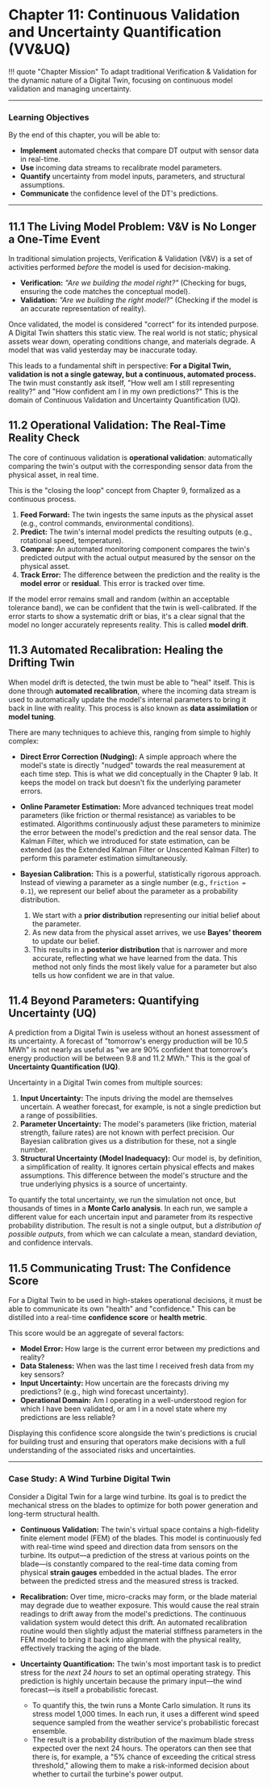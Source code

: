 # Chapter 11: Continuous Validation and Uncertainty Quantification (VV&UQ)

!!! quote "Chapter Mission"
    To adapt traditional Verification & Validation for the dynamic nature of a Digital Twin, focusing on continuous model validation and managing uncertainty.

---

### Learning Objectives

By the end of this chapter, you will be able to:

*   **Implement** automated checks that compare DT output with sensor data in real-time.
*   **Use** incoming data streams to recalibrate model parameters.
*   **Quantify** uncertainty from model inputs, parameters, and structural assumptions.
*   **Communicate** the confidence level of the DT's predictions.

---

## 11.1 The Living Model Problem: V&V is No Longer a One-Time Event

In traditional simulation projects, Verification & Validation (V&V) is a set of activities performed *before* the model is used for decision-making.
*   **Verification:** *"Are we building the model right?"* (Checking for bugs, ensuring the code matches the conceptual model).
*   **Validation:** *"Are we building the right model?"* (Checking if the model is an accurate representation of reality).

Once validated, the model is considered "correct" for its intended purpose. A Digital Twin shatters this static view. The real world is not static; physical assets wear down, operating conditions change, and materials degrade. A model that was valid yesterday may be inaccurate today.

This leads to a fundamental shift in perspective: **For a Digital Twin, validation is not a single gateway, but a continuous, automated process.** The twin must constantly ask itself, "How well am I still representing reality?" and "How confident am I in my own predictions?" This is the domain of Continuous Validation and Uncertainty Quantification (UQ).

## 11.2 Operational Validation: The Real-Time Reality Check

The core of continuous validation is **operational validation**: automatically comparing the twin's output with the corresponding sensor data from the physical asset, in real time.

This is the "closing the loop" concept from Chapter 9, formalized as a continuous process.

1.  **Feed Forward:** The twin ingests the same inputs as the physical asset (e.g., control commands, environmental conditions).
2.  **Predict:** The twin's internal model predicts the resulting outputs (e.g., rotational speed, temperature).
3.  **Compare:** An automated monitoring component compares the twin's predicted output with the actual output measured by the sensor on the physical asset.
4.  **Track Error:** The difference between the prediction and the reality is the **model error** or **residual**. This error is tracked over time.



If the model error remains small and random (within an acceptable tolerance band), we can be confident that the twin is well-calibrated. If the error starts to show a systematic drift or bias, it's a clear signal that the model no longer accurately represents reality. This is called **model drift**.

## 11.3 Automated Recalibration: Healing the Drifting Twin

When model drift is detected, the twin must be able to "heal" itself. This is done through **automated recalibration**, where the incoming data stream is used to automatically update the model's internal parameters to bring it back in line with reality. This process is also known as **data assimilation** or **model tuning**.

There are many techniques to achieve this, ranging from simple to highly complex:

*   **Direct Error Correction (Nudging):** A simple approach where the model's state is directly "nudged" towards the real measurement at each time step. This is what we did conceptually in the Chapter 9 lab. It keeps the model on track but doesn't fix the underlying parameter errors.

*   **Online Parameter Estimation:** More advanced techniques treat model parameters (like friction or thermal resistance) as variables to be estimated. Algorithms continuously adjust these parameters to minimize the error between the model's prediction and the real sensor data. The Kalman Filter, which we introduced for state estimation, can be extended (as the Extended Kalman Filter or Unscented Kalman Filter) to perform this parameter estimation simultaneously.

*   **Bayesian Calibration:** This is a powerful, statistically rigorous approach. Instead of viewing a parameter as a single number (e.g., `friction = 0.1`), we represent our belief about the parameter as a probability distribution.
    1.  We start with a **prior distribution** representing our initial belief about the parameter.
    2.  As new data from the physical asset arrives, we use **Bayes' theorem** to update our belief.
    3.  This results in a **posterior distribution** that is narrower and more accurate, reflecting what we have learned from the data.
    This method not only finds the most likely value for a parameter but also tells us how confident we are in that value.

## 11.4 Beyond Parameters: Quantifying Uncertainty (UQ)

A prediction from a Digital Twin is useless without an honest assessment of its uncertainty. A forecast of "tomorrow's energy production will be 10.5 MWh" is not nearly as useful as "we are 90% confident that tomorrow's energy production will be between 9.8 and 11.2 MWh." This is the goal of **Uncertainty Quantification (UQ)**.

Uncertainty in a Digital Twin comes from multiple sources:

1.  **Input Uncertainty:** The inputs driving the model are themselves uncertain. A weather forecast, for example, is not a single prediction but a range of possibilities.
2.  **Parameter Uncertainty:** The model's parameters (like friction, material strength, failure rates) are not known with perfect precision. Our Bayesian calibration gives us a distribution for these, not a single number.
3.  **Structural Uncertainty (Model Inadequacy):** Our model is, by definition, a simplification of reality. It ignores certain physical effects and makes assumptions. This difference between the model's structure and the true underlying physics is a source of uncertainty.

To quantify the total uncertainty, we run the simulation not once, but thousands of times in a **Monte Carlo analysis**. In each run, we sample a different value for each uncertain input and parameter from its respective probability distribution. The result is not a single output, but a *distribution of possible outputs*, from which we can calculate a mean, standard deviation, and confidence intervals.

## 11.5 Communicating Trust: The Confidence Score

For a Digital Twin to be used in high-stakes operational decisions, it must be able to communicate its own "health" and "confidence." This can be distilled into a real-time **confidence score** or **health metric**.

This score would be an aggregate of several factors:
*   **Model Error:** How large is the current error between my predictions and reality?
*   **Data Staleness:** When was the last time I received fresh data from my key sensors?
*   **Input Uncertainty:** How uncertain are the forecasts driving my predictions? (e.g., high wind forecast uncertainty).
*   **Operational Domain:** Am I operating in a well-understood region for which I have been validated, or am I in a novel state where my predictions are less reliable?

Displaying this confidence score alongside the twin's predictions is crucial for building trust and ensuring that operators make decisions with a full understanding of the associated risks and uncertainties.

---

### Case Study: A Wind Turbine Digital Twin

Consider a Digital Twin for a large wind turbine. Its goal is to predict the mechanical stress on the blades to optimize for both power generation and long-term structural health.

*   **Continuous Validation:** The twin's virtual space contains a high-fidelity finite element model (FEM) of the blades. This model is continuously fed with real-time wind speed and direction data from sensors on the turbine. Its output—a prediction of the stress at various points on the blade—is constantly compared to the real-time data coming from physical **strain gauges** embedded in the actual blades. The error between the predicted stress and the measured stress is tracked.

*   **Recalibration:** Over time, micro-cracks may form, or the blade material may degrade due to weather exposure. This would cause the real strain readings to drift away from the model's predictions. The continuous validation system would detect this drift. An automated recalibration routine would then slightly adjust the material stiffness parameters in the FEM model to bring it back into alignment with the physical reality, effectively tracking the aging of the blade.

*   **Uncertainty Quantification:** The twin's most important task is to predict stress for the *next 24 hours* to set an optimal operating strategy. This prediction is highly uncertain because the primary input—the wind forecast—is itself a probabilistic forecast.
    *   To quantify this, the twin runs a Monte Carlo simulation. It runs its stress model 1,000 times. In each run, it uses a different wind speed sequence sampled from the weather service's probabilistic forecast ensemble.
    *   The result is a probability distribution of the maximum blade stress expected over the next 24 hours. The operators can then see that there is, for example, a "5% chance of exceeding the critical stress threshold," allowing them to make a risk-informed decision about whether to curtail the turbine's power output.